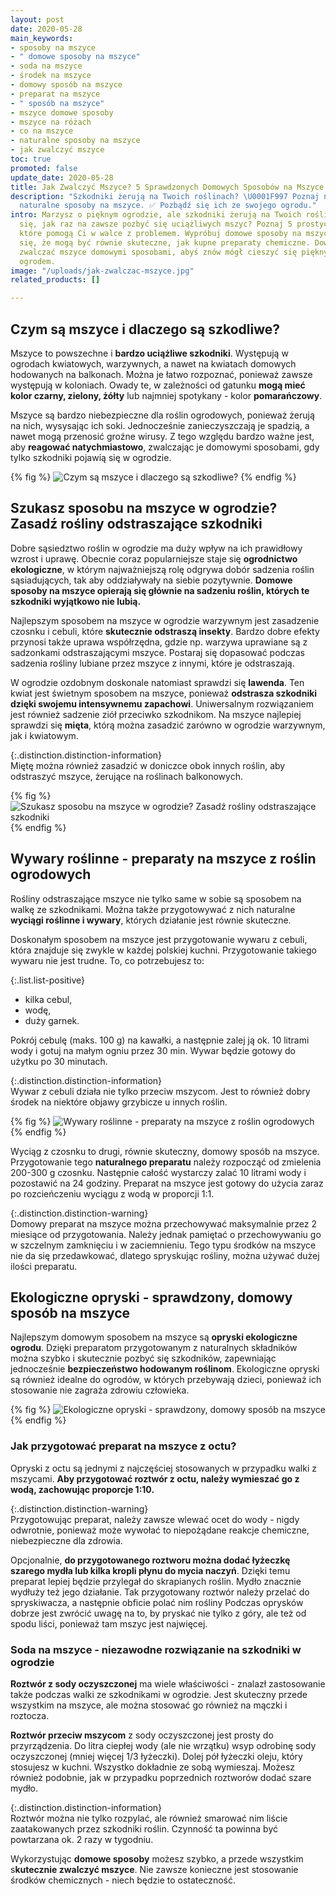 ```yaml
---
layout: post
date: 2020-05-28
main_keywords:
- sposoby na mszyce
- " domowe sposoby na mszyce"
- soda na mszyce
- środek na mszyce
- domowy sposób na mszyce
- preparat na mszyce
- " sposób na mszyce"
- mszyce domowe sposoby
- mszyce na różach
- co na mszyce
- naturalne sposoby na mszyce
- jak zwalczyć mszyce
toc: true
promoted: false
update_date: 2020-05-28
title: Jak Zwalczyć Mszyce? 5 Sprawdzonych Domowych Sposobów na Mszyce
description: "Szkodniki żerują na Twoich roślinach? \U0001F997 Poznaj najskuteczniejsze
  naturalne sposoby na mszyce. ✅ Pozbądź się ich ze swojego ogrodu."
intro: Marzysz o pięknym ogrodzie, ale szkodniki żerują na Twoich roślinach? Zastanawiasz
  się, jak raz na zawsze pozbyć się uciążliwych mszyc? Poznaj 5 prostych rozwiązań,
  które pomogą Ci w walce z problemem. Wypróbuj domowe sposoby na mszyce i przekonaj
  się, że mogą być równie skuteczne, jak kupne preparaty chemiczne. Dowiedz się, jak
  zwalczać mszyce domowymi sposobami, abyś znów mógł cieszyć się pięknym i zdrowym
  ogrodem.
image: "/uploads/jak-zwalczac-mszyce.jpg"
related_products: []

---
```

## Czym są mszyce i dlaczego są szkodliwe?

Mszyce to powszechne i **bardzo uciążliwe szkodniki**. Występują w ogrodach kwiatowych, warzywnych, a nawet na kwiatach domowych hodowanych na balkonach. Można je łatwo rozpoznać, ponieważ zawsze występują w koloniach. Owady te, w zależności od gatunku **mogą mieć kolor czarny, zielony, żółty** lub najmniej spotykany - kolor **pomarańczowy**.

Mszyce są bardzo niebezpieczne dla roślin ogrodowych, ponieważ żerują na nich, wysysając ich soki. Jednocześnie zanieczyszczają je spadzią, a nawet mogą przenosić groźne wirusy. Z tego względu bardzo ważne jest, aby **reagować natychmiastowo**, zwalczając je domowymi sposobami, gdy tylko szkodniki pojawią się w ogrodzie.

{% fig %}
![Czym są mszyce i dlaczego są szkodliwe?](/uploads/mszyce-dlaczego-sa-szkodliwe.jpg "Czym są mszyce i dlaczego są szkodliwe?")
{% endfig %}

## Szukasz sposobu na mszyce w ogrodzie? Zasadź rośliny odstraszające szkodniki

Dobre sąsiedztwo roślin w ogrodzie ma duży wpływ na ich prawidłowy wzrost i uprawę. Obecnie coraz popularniejsze staje się **ogrodnictwo ekologiczne**, w którym najważniejszą rolę odgrywa dobór sadzenia roślin sąsiadujących, tak aby oddziaływały na siebie pozytywnie. **Domowe sposoby na mszyce opierają się głównie na sadzeniu roślin, których te szkodniki wyjątkowo nie lubią.**

Najlepszym sposobem na mszyce w ogrodzie warzywnym jest zasadzenie czosnku i cebuli, które **skutecznie odstraszą insekty**. Bardzo dobre efekty przynosi także uprawa współrzędna, gdzie np. warzywa uprawiane są z sadzonkami odstraszającymi mszyce. Postaraj się dopasować podczas sadzenia rośliny lubiane przez mszyce z innymi, które je odstraszają.

W ogrodzie ozdobnym doskonale natomiast sprawdzi się **lawenda**. Ten kwiat jest świetnym sposobem na mszyce, ponieważ **odstrasza szkodniki dzięki swojemu intensywnemu zapachowi**. Uniwersalnym rozwiązaniem jest również sadzenie ziół przeciwko szkodnikom. Na mszyce najlepiej sprawdzi się **mięta**, którą można zasadzić zarówno w ogrodzie warzywnym, jak i kwiatowym.

{:.distinction.distinction-information}  
Miętę można również zasadzić w doniczce obok innych roślin, aby odstraszyć mszyce, żerujące na roślinach balkonowych.

{% fig %}
![Szukasz sposobu na mszyce w ogrodzie? Zasadź rośliny odstraszające szkodniki](/uploads/mieta-przeciw-mszycom.jpg "Szukasz sposobu na mszyce w ogrodzie? Zasadź rośliny odstraszające szkodniki")
{% endfig %}

## Wywary roślinne - preparaty na mszyce z roślin ogrodowych

Rośliny odstraszające mszyce nie tylko same w sobie są sposobem na walkę ze szkodnikami. Można także przygotowywać z nich naturalne **wyciągi roślinne i wywary**, których działanie jest równie skuteczne.

Doskonałym sposobem na mszyce jest przygotowanie wywaru z cebuli, która znajduje się zwykle w każdej polskiej kuchni. Przygotowanie takiego wywaru  nie jest trudne. To, co potrzebujesz to:

{:.list.list-positive}

* kilka cebul,
* wodę,
* duży garnek.

Pokrój cebulę (maks. 100 g) na kawałki, a następnie zalej ją ok. 10 litrami wody i gotuj na małym ogniu przez 30 min. Wywar będzie gotowy do użytku po 30 minutach.

{:.distinction.distinction-information}  
Wywar z cebuli działa nie tylko przeciw mszycom. Jest to również dobry środek na niektóre objawy grzybicze u innych roślin.

{% fig %}
![Wywary roślinne - preparaty na mszyce z roślin ogrodowych](/uploads/preparat-na-mszyce-z-cebuli.jpg "Wywary roślinne - preparaty na mszyce z roślin ogrodowych")  
{% endfig %}

Wyciąg z czosnku to drugi, równie skuteczny, domowy sposób na mszyce. Przygotowanie tego **naturalnego preparatu** należy rozpocząć od zmielenia 200-300 g czosnku. Następnie całość wystarczy zalać 10 litrami wody i pozostawić na 24 godziny. Preparat na mszyce jest gotowy do użycia zaraz po rozcieńczeniu wyciągu z wodą w proporcji 1:1.

{:.distinction.distinction-warning}  
Domowy preparat na mszyce można przechowywać maksymalnie przez 2 miesiące od przygotowania. Należy jednak pamiętać o przechowywaniu go w szczelnym zamknięciu i w zaciemnieniu. Tego typu środków na mszyce nie da się przedawkować, dlatego spryskując rośliny, można używać dużej ilości preparatu.

## Ekologiczne opryski - sprawdzony, domowy sposób na mszyce

Najlepszym domowym sposobem na mszyce są **opryski ekologiczne ogrodu**. Dzięki preparatom przygotowanym z naturalnych składników można szybko i skutecznie pozbyć się szkodników, zapewniając jednocześnie **bezpieczeństwo hodowanym roślinom**. Ekologiczne opryski są również idealne do ogrodów, w których przebywają dzieci, ponieważ ich stosowanie nie zagraża zdrowiu człowieka.

{% fig %}
![Ekologiczne opryski - sprawdzony, domowy sposób na mszyce](/uploads/naturalne-opryski-sposob-na-mszyce.jpg "Ekologiczne opryski - sprawdzony, domowy sposób na mszyce")
{% endfig %}

### Jak przygotować preparat na mszyce z octu?

Opryski z octu są jednymi z najczęściej stosowanych w przypadku walki z mszycami. **Aby przygotować roztwór z octu, należy wymieszać go z wodą, zachowując  proporcje 1:10.**

{:.distinction.distinction-warning}  
Przygotowując preparat, należy zawsze wlewać ocet do wody - nigdy odwrotnie, ponieważ może wywołać to niepożądane reakcje chemiczne, niebezpieczne dla zdrowia.

Opcjonalnie, **do przygotowanego roztworu można dodać łyżeczkę szarego mydła lub kilka kropli płynu do mycia naczyń**. Dzięki temu preparat lepiej będzie przylegał do skrapianych roślin. Mydło znacznie wydłuży też jego działanie.  Tak przygotowany roztwór należy przelać do spryskiwacza, a następnie obficie polać nim rośliny Podczas oprysków dobrze jest zwrócić uwagę na to, by pryskać nie tylko z góry, ale też od spodu liści, ponieważ tam mszyc jest najwięcej.

### Soda na mszyce - niezawodne rozwiązanie na szkodniki w ogrodzie

**Roztwór z sody oczyszczonej** ma wiele właściwości - znalazł zastosowanie także podczas walki ze szkodnikami w ogrodzie. Jest skuteczny przede wszystkim na  mszyce, ale można stosować go również na mączki i roztocza.

**Roztwór przeciw mszycom** z sody oczyszczonej jest prosty do przyrządzenia. Do litra ciepłej wody (ale nie wrzątku) wsyp odrobinę sody oczyszczonej (mniej więcej 1/3 łyżeczki). Dolej pół łyżeczki oleju, który stosujesz w kuchni. Wszystko dokładnie ze sobą wymieszaj. Możesz również podobnie, jak w przypadku poprzednich roztworów dodać szare mydło.

{:.distinction.distinction-information}  
Roztwór można nie tylko rozpylać, ale również smarować nim liście zaatakowanych przez szkodniki roślin. Czynność ta powinna być powtarzana ok. 2 razy w tygodniu.

Wykorzystując **domowe sposoby** możesz szybko, a przede wszystkim s**kutecznie zwalczyć mszyce**. Nie zawsze konieczne jest stosowanie środków chemicznych - niech będzie to ostateczność.